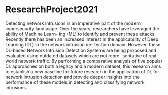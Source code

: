# ResearchProject2021
Detecting network intrusions is an imperative part of the modern cybersecurity landscape. Over the years, researchers have leveraged the ability of Machine Learn- ing (ML) to identify and prevent these attacks. Recently there has been an increased interest in the applicability of Deep Learning (DL) in the network intrusion de- tection domain. However, these DL-based Network Intrusion Detection Systems are being proposed and evaluated using outdated datasets which are not repre- sentative of real-world network traffic. By performing a comparative analysis of five popular DL approaches on both a legacy and a modern dataset, this research aims to establish a new baseline for future research in the application of DL for network intrusion detection and provide deeper insights into the performance of these models in detecting and classifying network intrusions.

